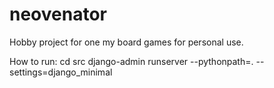 # neovenator
Hobby project for one my board games for personal use.

How to run:
cd src
django-admin runserver --pythonpath=. --settings=django_minimal

